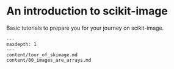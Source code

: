 # An introduction to scikit-image

Basic tutorials to prepare you for your journey on scikit-image.

```{toctree}
---
maxdepth: 1
---
content/tour_of_skimage.md
content/00_images_are_arrays.md
```